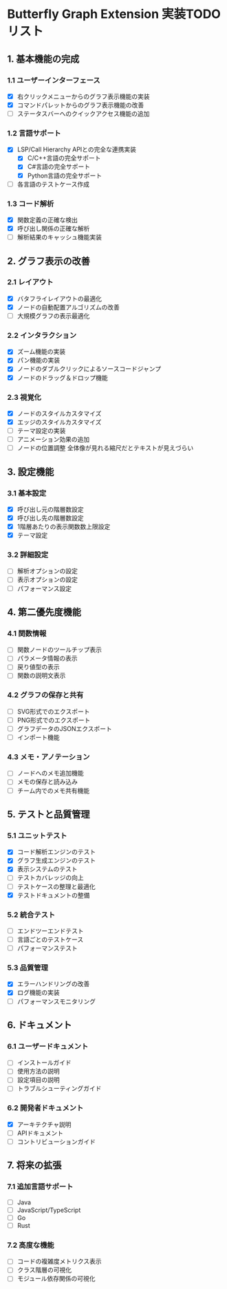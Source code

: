 # Butterfly Graph Extension 実装TODOリスト

## 1. 基本機能の完成

### 1.1 ユーザーインターフェース
- [x] 右クリックメニューからのグラフ表示機能の実装
- [x] コマンドパレットからのグラフ表示機能の改善
- [ ] ステータスバーへのクイックアクセス機能の追加

### 1.2 言語サポート
- [x] LSP/Call Hierarchy APIとの完全な連携実装
  - [x] C/C++言語の完全サポート
  - [x] C#言語の完全サポート
  - [x] Python言語の完全サポート
- [ ] 各言語のテストケース作成

### 1.3 コード解析
- [x] 関数定義の正確な検出
- [x] 呼び出し関係の正確な解析
- [ ] 解析結果のキャッシュ機能実装

## 2. グラフ表示の改善

### 2.1 レイアウト
- [x] バタフライレイアウトの最適化
- [x] ノードの自動配置アルゴリズムの改善
- [ ] 大規模グラフの表示最適化

### 2.2 インタラクション
- [x] ズーム機能の実装
- [x] パン機能の実装
- [x] ノードのダブルクリックによるソースコードジャンプ
- [x] ノードのドラッグ＆ドロップ機能

### 2.3 視覚化
- [x] ノードのスタイルカスタマイズ
- [x] エッジのスタイルカスタマイズ
- [ ] テーマ設定の実装
- [ ] アニメーション効果の追加
- [ ] ノードの位置調整
  全体像が見れる縮尺だとテキストが見えづらい

## 3. 設定機能

### 3.1 基本設定
- [x] 呼び出し元の階層数設定
- [x] 呼び出し先の階層数設定
- [x] 1階層あたりの表示関数数上限設定
- [x] テーマ設定

### 3.2 詳細設定
- [ ] 解析オプションの設定
- [ ] 表示オプションの設定
- [ ] パフォーマンス設定

## 4. 第二優先度機能

### 4.1 関数情報
- [ ] 関数ノードのツールチップ表示
- [ ] パラメータ情報の表示
- [ ] 戻り値型の表示
- [ ] 関数の説明文表示

### 4.2 グラフの保存と共有
- [ ] SVG形式でのエクスポート
- [ ] PNG形式でのエクスポート
- [ ] グラフデータのJSONエクスポート
- [ ] インポート機能

### 4.3 メモ・アノテーション
- [ ] ノードへのメモ追加機能
- [ ] メモの保存と読み込み
- [ ] チーム内でのメモ共有機能

## 5. テストと品質管理

### 5.1 ユニットテスト
- [x] コード解析エンジンのテスト
- [x] グラフ生成エンジンのテスト
- [x] 表示システムのテスト
- [ ] テストカバレッジの向上
- [ ] テストケースの整理と最適化
- [x] テストドキュメントの整備

### 5.2 統合テスト
- [ ] エンドツーエンドテスト
- [ ] 言語ごとのテストケース
- [ ] パフォーマンステスト

### 5.3 品質管理
- [x] エラーハンドリングの改善
- [x] ログ機能の実装
- [ ] パフォーマンスモニタリング

## 6. ドキュメント

### 6.1 ユーザードキュメント
- [ ] インストールガイド
- [ ] 使用方法の説明
- [ ] 設定項目の説明
- [ ] トラブルシューティングガイド

### 6.2 開発者ドキュメント
- [x] アーキテクチャ説明
- [ ] APIドキュメント
- [ ] コントリビューションガイド

## 7. 将来の拡張

### 7.1 追加言語サポート
- [ ] Java
- [ ] JavaScript/TypeScript
- [ ] Go
- [ ] Rust

### 7.2 高度な機能
- [ ] コードの複雑度メトリクス表示
- [ ] クラス階層の可視化
- [ ] モジュール依存関係の可視化
